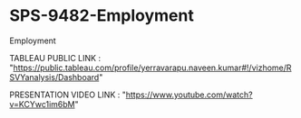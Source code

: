 # SPS-9482-Employment
Employment

TABLEAU PUBLIC LINK   : "https://public.tableau.com/profile/yerravarapu.naveen.kumar#!/vizhome/RSVYanalysis/Dashboard"

PRESENTATION VIDEO LINK : "https://www.youtube.com/watch?v=KCYwc1im6bM"
